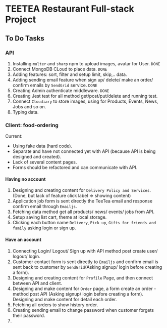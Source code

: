 # TEETEA Restaurant Full-stack Project

## To Do Tasks
### API
1. Installing `multer` and `sharp` npm to upload images, avatar for User. `DONE` 
2. Connect MongoDB CLoud  to place data. `DONE`
3. Adding features: sort, filter and setup limit, skip,.. data. 
4. Adding sending email feature when sign up/ delete/ make an order/ confirm emails by `SendGrid` service. `DONE`
5. Creating Admin authenticate middleware. `DONE`
6. Creating Jest test for all method get/post/put/delete and running test.
7. Connect `Cloudiary` to store images, using for Products, Events, News, Jobs and so on.
8. Typing data.


### Client: food-ordering
Current:
- Using fake data (hard code).
- Separate and have not connected yet with API (because API is being designed and created).
- Lack of several content pages.
- Forms should be refactored and can communicate with API.

#### Having no account
1. Designing and creating content for `Delivery Policy and Services`. (Done, but lack of feature click label => showing content)
2. Application job form is sent directly the TeeTea email and response confirm email through `Emailjs`.
3. Fetching data method get all products/ news/ events/ jobs from API.
4. Setup saving list cart, theme at local storage. 
5. Clicking each button name `Delivery`, `Pick up`, `Gifts for friends and family` asking login or sign up.

#### Have an account
1. Connecting Login/ Logout/ Sign up with API method post create user/ logout/ login.
2. Customer contact form is sent directly to `Emailjs` and confirm email is sent back to customer by `SendGrid`(Asking signup/ login before creating a form).
3. Designing and creating content for `Profile` Page, and then connect between API and client.
4. Designing and make content for `Order` page, a form create an order - method post API (Asking signup/ login before creating a form). Designing and make content for detail each order.
5. Fetching all orders to show history order.
6. Creating sending email to change password when customer forgets their password.
7. 